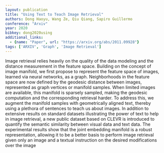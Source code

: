 ```yaml
---
layout: publication
title: "Using Text to Teach Image Retrieval"
authors: Dong Haoyu, Wang Ze, Qiu Qiang, Sapiro Guillermo
conference: "Arxiv"
year: 2020
bibkey: dong2020using
additional_links:
  - {name: "Paper", url: "https://arxiv.org/abs/2011.09928"}
tags: ['ARXIV', 'Graph', 'Image Retrieval']
---
```

Image retrieval relies heavily on the quality of the data modeling and the
distance measurement in the feature space. Building on the concept of image
manifold, we first propose to represent the feature space of images, learned via
neural networks, as a graph. Neighborhoods in the feature space are now defined
by the geodesic distance between images, represented as graph vertices or
manifold samples. When limited images are available, this manifold is sparsely
sampled, making the geodesic computation and the corresponding retrieval harder.
To address this, we augment the manifold samples with geometrically aligned
text, thereby using a plethora of sentences to teach us about images. In
addition to extensive results on standard datasets illustrating the power of
text to help in image retrieval, a new public dataset based on CLEVR is
introduced to quantify the semantic similarity between visual data and text
data. The experimental results show that the joint embedding manifold is a
robust representation, allowing it to be a better basis to perform image
retrieval given only an image and a textual instruction on the desired
modifications over the image
